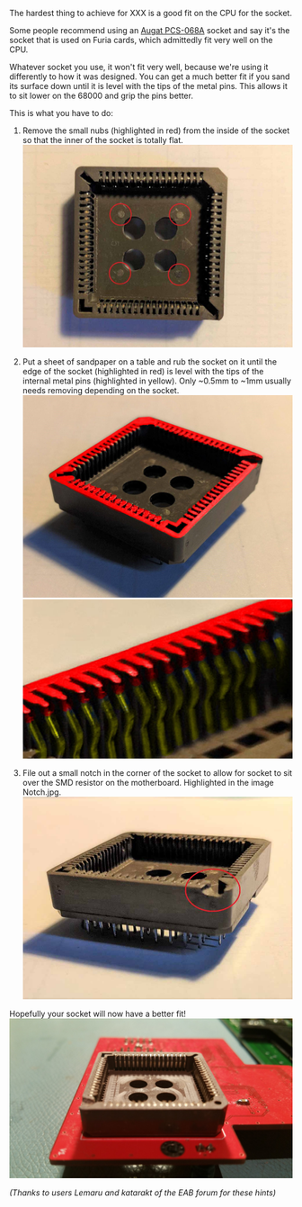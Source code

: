 The hardest thing to achieve for XXX is a good fit on the CPU for the socket.

Some people recommend using an [Augat PCS-068A](https://octopart.com/search?q=PCS-068A) socket and say it's the socket that is used on Furia cards, which admittedly fit very well on the CPU.

Whatever socket you use, it won't fit very well, because we're using it differently to how it was designed. You can get a much better fit if you sand its surface down until it is level with the tips of the metal pins. This allows it to sit lower on the 68000 and grip the pins better.

This is what you have to do:

1. Remove the small nubs (highlighted in red) from the inside of the socket so that the inner of the socket is totally flat.
![nubs](img/nubs.jpg)

2. Put a sheet of sandpaper on a table and rub the socket on it until the edge of the socket (highlighted in red) is level with the tips of the internal metal pins (highlighted in yellow). Only ~0.5mm to ~1mm usually needs removing depending on the socket.
![sand](img/sand.jpg)
![sand2](img/sand2.jpg)

3. File out a small notch in the corner of the socket to allow for socket to sit over the SMD resistor on the motherboard. Highlighted in the image Notch.jpg.
![notch](img/notch.jpg)

Hopefully your socket will now have a better fit!
![endresult](img/endresult.jpg)

*(Thanks to users Lemaru and katarakt of the EAB forum for these hints)*
